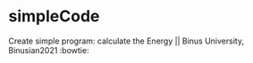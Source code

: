 # simpleCode
Create simple program: calculate the Energy || Binus University, Binusian2021
:bowtie:

